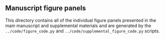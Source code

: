 ## Manuscript figure panels

This directory contains all of the individual figure panels presented in the main manuscript and supplemental materials and are generated by the `../code/figure_code.py` and `../code/supplemental_figure_code.py` scripts.
